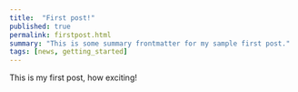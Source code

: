 ```yaml
---
title:  "First post!"
published: true
permalink: firstpost.html
summary: "This is some summary frontmatter for my sample first post."
tags: [news, getting_started]
---
```


This is my first post, how exciting!
